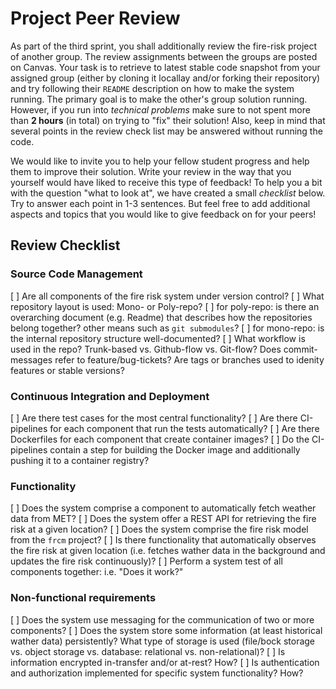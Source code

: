 # Project Peer Review

As part of the third sprint, you shall additionally review the fire-risk project of another group.
The review assignments between the groups are posted on Canvas.
Your task is to retrieve to latest stable code snapshot from your assigned group 
(either by cloning it locallay and/or forking their repository) and try following 
their `README` description on how to make the system running.
The primary goal is to make the other's group solution running.
However, if you run into _technical problems_ make sure to not spent more than **2 hours** (in total) on
trying to "fix" their solution!
Also, keep in mind that several points in the review check list may be answered without running the code.

We would like to invite you to help your fellow student progress and help them to improve their solution.
Write your review in the way that you yourself would have liked to receive this type of feedback!
To help you a bit with the question "what to look at", we have created a small _checklist_ below.
Try to answer each point in 1-3 sentences. 
But feel free to add additional aspects and topics that you would like to give feedback on for your peers!

## Review Checklist

### Source Code Management

[ ] Are all components of the fire risk system under version control?
[ ] What repository layout is used: Mono- or Poly-repo?
    [ ] for poly-repo: is there an overarching document (e.g. Readme) that describes how the repositories belong together? other means such as `git submodules`? 
    [ ] for mono-repo: is the internal repository structure well-documented?
[ ] What workflow is used in the repo? Trunk-based vs. Github-flow vs. Git-flow? Does commit-messages refer to feature/bug-tickets? Are tags or branches used to idenity features or stable versions?

### Continuous Integration and Deployment

[ ] Are there test cases for the most central functionality?
[ ] Are there CI-pipelines for each component that run the tests automatically?
[ ] Are there Dockerfiles for each component that create container images?
[ ] Do the CI-pipelines contain a step for building the Docker image and additionally pushing it to a container registry?

### Functionality 

[ ] Does the system comprise a component to automatically fetch weather data from MET?
[ ] Does the system offer a REST API for retrieving the fire risk at a given location?
[ ] Does the system comprise the fire risk model from the `frcm` project?
[ ] Is there functionality that automatically observes the fire risk at given location (i.e. fetches wather data in the background and updates the fire risk continuously)?
[ ] Perform a system test of all components together: i.e. "Does it work?"

### Non-functional requirements

[ ] Does the system use messaging for the communication of two or more components?
[ ] Does the system store some information (at least historical wather data) persistently? What type of storage is used (file/bock storage vs. object storage vs. database: relational vs. non-relational)? 
[ ] Is information encrypted in-transfer and/or at-rest? How?
[ ] Is authentication and authorization implemented for specific system functionality? How?

